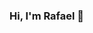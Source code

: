 ### Hi, I'm Rafael 👋

<!--
**RafaUribeG/RafaUribeG** is a ✨ _special_ ✨ repository because its `README.md` (this file) appears on your GitHub profile.

[![RafaUribeG's GitHub stats](https://github-readme-stats.vercel.app/api?username=RafaUribeG)](https://github.com/anuraghazra/github-readme-stats)

Here are some ideas to get you started:

- 🔭 I’m currently working on ...
- 🌱 I’m currently learning ...
- 👯 I’m looking to collaborate on ...
- 🤔 I’m looking for help with ...
- 💬 Ask me about ...
- 📫 How to reach me: ...
- 😄 Pronouns: ...
- ⚡ Fun fact: ...
-->
